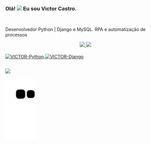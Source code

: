 ### Olá! <img src="https://raw.githubusercontent.com/kaueMarques/kaueMarques/master/hi.gif" width="30px"> Eu sou Victor Castro. 
<img source="https://komarev.com/ghpvc/?username=your-github-username&color=green">
<p> Desenvolvedor Python | Django e MySQL. RPA e automatização de processos</p>

<div align="center">
  <a href="https://github.com/VictorCastroBR">
  <img height="180em" src="https://github-readme-stats.vercel.app/api?username=VictorCastroBR&show_icons=true&theme=omni&include_all_commits=true&count_private=true"/>
  <img height="180em" src="https://github-readme-stats.vercel.app/api/top-langs/?username=VictorCastroBR&layout=compact&langs_count=7&theme=omni"/>
</div> 
 <div style="display: inline_block"><br>
  <img align="center" alt="VICTOR-Python" height="45" width="55" src="https://cdn.jsdelivr.net/gh/devicons/devicon/icons/python/python-original.svg">
  <img align="center" alt="VICTOR-Django" height="60" width="70" src="https://cdn.jsdelivr.net/gh/devicons/devicon/icons/django/django-original.svg">
 </div>
  
  ##
  
  <a href="https://www.linkedin.com/in/victor-castro-930b7b1a4/" target="_blank"><img src="https://img.shields.io/badge/-LinkedIn-%230077B5?style=for-the-badge&logo=linkedin&logoColor=white" target="_blank"></a>
  
  <div> 
    
  ![Snake animation](https://github.com/rafaballerini/rafaballerini/blob/output/github-contribution-grid-snake.svg)
    
</div>

